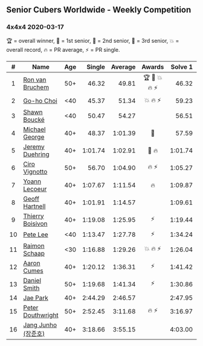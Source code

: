 ## Senior Cubers Worldwide - Weekly Competition
### 4x4x4 2020-03-17

🏆 = overall winner, 🥇 = 1st senior, 🥈 = 2nd senior, 🥉 = 3rd senior, 💥 = overall record, 🔥 = PR average, ⚡ = PR single.

| # | Name | Age | Single | Average | Awards | Solve 1 | Solve 2 | Solve 3 | Solve 4 | Solve 5 | Video |
| :--: | -- | :--: | --: | --: | :--: | --: | --: | --: | --: | --: | :-- |
| 1 | [Ron van Bruchem](../../persons/ron_van_bruchem/444.md) | 50+ | 46.32 | 49.81 | 🏆 🥇 💥 🔥 ⚡ | 46.32 | 53.35 | 47.61 | 48.47 | 1:02.85 | [Link](https://www.facebook.com/events/211732526904866/permalink/216281769783275/) |
| 2 | [Go-ho Choi](../../persons/go_ho_choi/444.md) | <40 | 45.37 | 51.34 | 💥 🔥 ⚡ | 59.23 | 55.09 | 49.32 | 49.62 | 45.37 | [Link](https://www.facebook.com/events/211732526904866/permalink/216400203104765/) |
| 3 | [Shawn Boucké](../../persons/shawn_boucke/444.md) | <40 | 50.47 | 54.27 |  | 56.51 | 50.47 | 54.82 | 57.97 | 51.50 | [Link](https://www.facebook.com/events/211732526904866/permalink/212975690113883/) |
| 4 | [Michael George](../../persons/michael_george/444.md) | 40+ | 48.37 | 1:01.39 | 🥈 | 57.59 | 48.37 | 1:13.74 | 1:08.27 | 58.31 | [Link](https://www.facebook.com/events/211732526904866/permalink/216782829733169/) |
| 5 | [Jeremy Duehring](../../persons/jeremy_duehring/444.md) | 40+ | 1:01.74 | 1:02.91 | 🥉 🔥 | 1:01.74 | 1:04.04 | 1:05.86 | 1:02.42 | 1:02.27 | [Link](https://www.facebook.com/events/211732526904866/permalink/214826349928817/) |
| 6 | [Ciro Vignotto](../../persons/ciro_vignotto/444.md) | 50+ | 56.70 | 1:04.90 | 🔥 ⚡ | 1:05.27 | 1:06.43 | 1:06.27 | 1:03.17 | 56.70 | [Link](https://www.facebook.com/events/211732526904866/permalink/212061480205304/) |
| 7 | [Yoann Lecoeur](../../persons/yoann_lecoeur/444.md) | 40+ | 1:07.67 | 1:11.54 | 🔥 | 1:09.87 | 1:12.92 | 1:11.84 | 1:07.67 | 1:15.34 | [Link](https://www.facebook.com/events/211732526904866/permalink/214999563244829/) |
| 8 | [Geoff Hartnell](../../persons/geoff_hartnell/444.md) | 40+ | 1:01.91 | 1:14.57 |  | 1:09.61 | 1:01.91 | 1:25.22 | 1:19.12 | 1:14.98 | [Link](https://www.facebook.com/events/211732526904866/permalink/214215223323263/) |
| 9 | [Thierry Boisivon](../../persons/thierry_boisivon/444.md) | 40+ | 1:19.08 | 1:25.95 | ⚡ | 1:19.44 | 1:19.08 | 1:23.94 | 1:34.46 | DNF | [Link](https://www.facebook.com/events/211732526904866/permalink/216744453070340/) |
| 10 | [Pete Lee](../../persons/pete_lee/444.md) | <40 | 1:13.47 | 1:27.78 | ⚡ | 1:34.24 | 1:13.47 | 1:30.81 | 1:26.42 | 1:26.11 | [Link](https://www.facebook.com/events/211732526904866/permalink/216431523101633/) |
| 11 | [Raimon Schaap](../../persons/raimon_schaap/444.md) | <30 | 1:16.88 | 1:29.26 | 💥 🔥 ⚡ | 1:26.04 | 1:16.88 | 1:24.26 | 1:37.49 | 1:41.19 | [Link](https://www.facebook.com/events/211732526904866/permalink/214079323336853/) |
| 12 | [Aaron Cumes](../../persons/aaron_cumes/444.md) | 40+ | 1:20.12 | 1:36.31 | ⚡ | 1:41.42 | 1:41.30 | 1:20.12 | DNF | 1:26.23 | [Link](https://www.facebook.com/events/211732526904866/permalink/213372033407582/) |
| 13 | [Daniel Smith](../../persons/daniel_smith/444.md) | 50+ | 1:19.68 | 1:41.34 | ⚡ | 1:30.86 | 2:22.73 | 1:40.48 | 1:19.68 | 1:52.69 | [Link](https://www.facebook.com/events/211732526904866/permalink/215124999898952/) |
| 14 | [Jae Park](../../persons/jae_park/444.md) | 40+ | 2:44.29 | 2:46.57 |  | 2:47.95 | 2:47.48 | 2:44.29 | DNS | DNS | [Link](https://www.facebook.com/events/211732526904866/permalink/213592526718866/) |
| 15 | [Peter Douthwright](../../persons/peter_douthwright/444.md) | 50+ | 2:52.45 | 3:11.68 | 🔥 ⚡ | 3:16.97 | 2:52.45 | 3:25.62 | DNS | DNS | [Link](https://www.facebook.com/events/211732526904866/permalink/216272266450892/) |
| 16 | [Jang Junho (장준호)](../../persons/jang_junho/444.md) | 40+ | 3:18.66 | 3:55.15 |  | 4:03.00 | 3:32.32 | 4:12.94 | 3:18.66 | 4:10.13 | [Link](https://www.facebook.com/events/211732526904866/permalink/213007113444074/) |

<!-- Global site tag (gtag.js) - Google Analytics -->
<script async src="https://www.googletagmanager.com/gtag/js?id=UA-86348435-3"></script>
<script>window.dataLayer = window.dataLayer || []; function gtag() {dataLayer.push(arguments);} gtag('js', new Date()); gtag('config', 'UA-86348435-3');</script>
